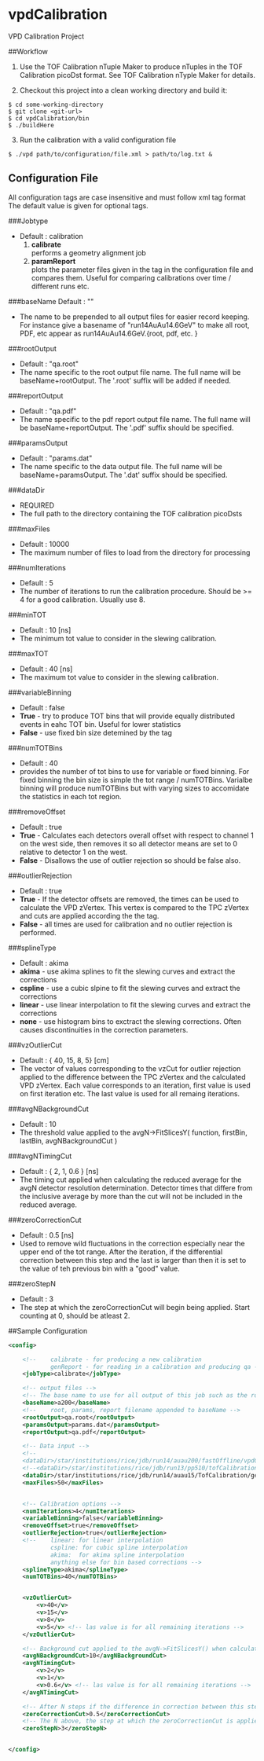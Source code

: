 vpdCalibration
==============

VPD Calibration Project


##Workflow

1. Use the TOF Calibration nTuple Maker to produce nTuples in the TOF Calibration picoDst format. See TOF Calibration nTyple Maker for details.

2. Checkout this project into a clean working directory and build it:
```
$ cd some-working-directory
$ git clone <git-url>
$ cd vpdCalibration/bin
$ ./buildHere
```

3. Run the calibration with a valid configuration file 
```
$ ./vpd path/to/configuration/file.xml > path/to/log.txt &
```


## Configuration File

All configuration tags are case insensitive and must follow xml tag format
The default value is given for optional tags.

###Jobtype
* Default : calibration
  1. **calibrate**  
performs a geometry alignment job
  2. **paramReport**  
plots the parameter files given in the <paramInput> tag in the configuration file and compares them. Useful for comparing calibrations over time / different runs etc.

###baseName
Default : ""
* The name to be prepended to all output files for easier record keeping. For instance give a basename of "run14AuAu14.6GeV" to make all root, PDF, etc appear as run14AuAu14.6GeV.{root, pdf, etc. } 

###rootOutput
* Default : "qa.root"
* The name specific to the root output file name. The full name will be baseName+rootOutput. The '.root' suffix will be added if needed.

###reportOutput
* Default : "qa.pdf"
* The name specific to the pdf report output file name. The full name will be baseName+reportOutput. The '.pdf' suffix should be specified.

###paramsOutput
* Default : "params.dat"
* The name specific to the data output file. The full name will be baseName+paramsOutput. The '.dat' suffix should be specified.

###dataDir
* REQUIRED
* The full path to the directory containing the TOF calibration picoDsts

###maxFiles
* Default : 10000
* The maximum number of files to load from the <dataDir> directory for processing

###numIterations
* Default : 5
* The number of iterations to run the calibration procedure. Should be >= 4 for a good calibration. Usually use 8.

###minTOT
* Default : 10 [ns]
* The minimum tot value to consider in the slewing calibration.

###maxTOT
* Default : 40 [ns]
* The maximum tot value to consider in the slewing calibration.

###variableBinning
* Default : false 
* **True** - try to produce TOT bins that will provide equally distributed events in eahc TOT bin. Useful for lower statistics
* **False** - use fixed bin size detemined by the <numTOTBins> tag

###numTOTBins
* Default : 40
* provides the number of tot bins to use for variable or fixed binning. For fixed binning the bin size is simple the tot range / numTOTBins. Varialbe binning will produce numTOTBins but with varying sizes to accomidate the statistics in each tot region.

###removeOffset
* Default : true
* **True** - Calculates each detectors overall offset with respect to channel 1 on the west side, then removes it so all detector means are set to 0 relative to detector 1 on the west.
* **False** - Disallows the use of outlier rejection so <outlierRejection> should be false also.

###outlierRejection
* Default : true
* **True** - If the detector offsets are removed, the times can be used to calculate the VPD zVertex. This vertex is compared to the TPC zVertex and cuts are applied according the the <vzOutlierCut> tag.
* **False** - all times are used for calibration and no outlier rejection is performed.

###splineType
* Default : akima
* **akima** - use akima splines to fit the slewing curves and extract the corrections
* **cspline** - use a cubic slpine to fit the slewing curves and extract the corrections
* **linear** - use linear interpolation to fit the slewing curves and extract the corrections 
* **none** - use histogram bins to exctract the slewing corrections. Often causes discontinuities in the correction parameters.

###vzOutlierCut
* Default : { 40, 15, 8, 5} [cm]
* The vector of values corresponding to the vzCut for outlier rejection applied to the difference between the TPC zVertex and the calculated VPD zVertex. Each value corresponds to an iteration, first value is used on first iteration etc. The last value is used for all remaing iterations.

###avgNBackgroundCut
* Default : 10
* The threshold value applied to the avgN->FitSlicesY( function, firstBin, lastBin, avgNBackgroundCut )

###avgNTimingCut
* Default : { 2, 1, 0.6 } [ns]
* The timing cut applied when calculating the reduced average for the avgN detector resolution determination. Detector times that differe from the inclusive average by more than the cut will not be included in the reduced average.

###zeroCorrectionCut
* Default : 0.5 [ns]
* Used to remove wild fluctuations in the correction especially near the upper end of the tot range. After the <zeroStepN> iteration, if the differential correction between this step and the last is larger than <zeroCorrectionCut> then it is set to the value of teh previous bin with a "good" value.

###zeroStepN
* Default : 3
* The step at which the zeroCorrectionCut will begin being applied. Start counting at 0, should be atleast 2.

##Sample Configuration

```xml
<config>

	<!-- 	calibrate - for producing a new calibration 
			genReport - for reading in a calibration and producing qa -->
	<jobType>calibrate</jobType>

	<!-- output files -->
	<!-- The base name to use for all output of this job such as the root file, correction parameters etc.-->
	<baseName>a200</baseName>
	<!--	root, params, report filename appended to baseName -->
	<rootOutput>qa.root</rootOutput>
	<paramsOutput>params.dat</paramsOutput>
	<reportOutput>qa.pdf</reportOutput>

	<!-- Data input -->
	<!--
	<dataDir>/star/institutions/rice/jdb/run14/auau200/fastOffline/vpdCalibration/nTupler/dataDay75And80/output/</dataDir>-->
	<!--<dataDir>/star/institutions/rice/jdb/run13/pp510/tofCalibrationRun13/MuDstOutput/idealGeometry/output/</dataDir>-->
	<dataDir>/star/institutions/rice/jdb/run14/auau15/TofCalibration/geomAlign/t14Data0/output/</dataDir>
	<maxFiles>50</maxFiles>


	<!-- Calibration options -->
	<numIterations>4</numIterations>
	<variableBinning>false</variableBinning>
	<removeOffset>true</removeOffset>
	<outlierRejection>true</outlierRejection>
	<!-- 	linear: for linear interpolation
			cspline: for cubic spline interpolation
			akima:	for akima spline interpolation 
			anything else for bin based corrections -->
	<splineType>akima</splineType>
	<numTOTBins>40</numTOTBins>


	<vzOutlierCut>
		<v>40</v>
		<v>15</v>
		<v>8</v>
		<v>5</v> <!-- las value is for all remaining iterations -->
	</vzOutlierCut>

	<!-- Background cut applied to the avgN->FitSlicesY() when calculating detector resolution -->
	<avgNBackgroundCut>10</avgNBackgroundCut>
	<avgNTimingCut>
		<v>2</v>
		<v>1</v>
		<v>0.6</v> <!-- las value is for all remaining iterations -->
	</avgNTimingCut>

	<!-- After N steps if the difference in correction between this step and step N-1 is larger than zeroCorrectionCut, then the correction parameter is set to the value of the closest good value (by same criteria ) -->
	<zeroCorrectionCut>0.5</zeroCorrectionCut>
	<!-- The N above, the step at which the zeroCorrectionCut is applied. Should be greater than or equal to 1, start counting at 0, defaults to 2 -->
	<zeroStepN>3</zeroStepN>


</config>
```